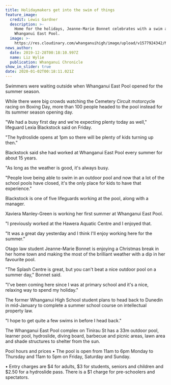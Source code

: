 ```yaml
---
title: Holidaymakers get into the swim of things
feature_image:
  credit: Lewis Gardner
  description: >-
    Home for the holidays, Jeanne-Marie Bonnet celebrates with a swim at
    Whanganui East Pool. 
  image: >-
    https://res.cloudinary.com/whanganuihigh/image/upload/v1577924342/News/Jeanne_marie_Bonnet_Chron_28.12.19.jpg
news_author:
  date: 2019-12-28T00:18:10.997Z
  name: Liz Wylie
  publication: Whanganui Chronicle
show_in_slider: true
date: 2020-01-02T00:18:11.021Z
---
```

Swimmers were waiting outside when Whanganui East Pool opened for the summer season.

While there were big crowds watching the Cemetery Circuit motorcycle racing on Boxing Day, more than 100 people headed to the pool instead for its summer season opening day.

"We had a busy first day and we're expecting plenty today as well," lifeguard Lexia Blackstock said on Friday.

"The hydroslide opens at 1pm so there will be plenty of kids turning up then."

Blackstock said she had worked at Whanganui East Pool every summer for about 15 years.

"As long as the weather is good, it's always busy.

"People love being able to swim in an outdoor pool and now that a lot of the school pools have closed, it's the only place for kids to have that experience."

Blackstock is one of five lifeguards working at the pool, along with a manager.

Xaviera Manley-Green is working her first summer at Whanganui East Pool.

"I previously worked at the Hawera Aquatic Centre and I enjoyed that.

"It was a great day yesterday and I think I'll enjoy working here for the summer."

Otago law student Jeanne-Marie Bonnet is enjoying a Christmas break in her home town and making the most of the brilliant weather with a dip in her favourite pool.

"The Splash Centre is great, but you can't beat a nice outdoor pool on a summer day," Bonnet said.

"I've been coming here since I was at primary school and it's a nice, relaxing way to spend my holiday."

The former Whanganui High School student plans to head back to Dunedin in mid-January to complete a summer school course on intellectual property law.

"I hope to get quite a few swims in before I head back."

The Whanganui East Pool complex on Tinirau St has a 33m outdoor pool, learner pool, hydroslide, diving board, barbecue and picnic areas, lawn area and shade structures to shelter from the sun.

Pool hours and prices
• The pool is open from 11am to 6pm Monday to Thursday and 11am to 5pm on
Friday, Saturday and Sunday.

• Entry charges are $4 for adults, $3 for students, seniors and children and $2.50 for a hydroslide pass. There is a $1 charge for pre-schoolers and spectators.
